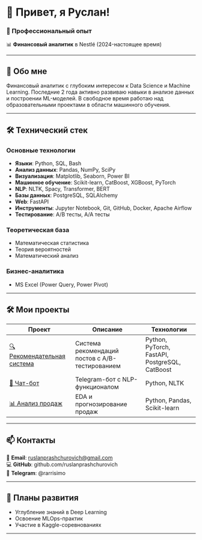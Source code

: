 # 👋 Привет, я Руслан!

### 💼 Профессиональный опыт

📊 **Финансовый аналитик** в Nestlé (2024-настоящее время)

---

## 🚀 Обо мне

Финансовый аналитик с глубоким интересом к Data Science и Machine Learning. Последние 2 года активно развиваю навыки в анализе данных и построении ML-моделей. В свободное время работаю над образовательными проектами в области машинного обучения.

---

## 🛠️ Технический стек

### Основные технологии

- **Языки**: Python, SQL, Bash
- **Анализ данных**: Pandas, NumPy, SciPy
- **Визуализация**: Matplotlib, Seaborn, Power BI
- **Машинное обучение**: Scikit-learn, CatBoost, XGBoost, PyTorch
- **NLP**: NLTK, Spacy, Transformer, BERT
- **Базы данных**: PostgreSQL, SQLAlchemy
- **Web**: FastAPI
- **Инструменты**: Jupyter Notebook, Git, GitHub, Docker, Apache Airflow
- **Тестирование**: A/B тесты, A/A тесты

### Теоретическая база

- Математическая статистика
- Теория вероятностей
- Математический анализ

### Бизнес-аналитика

- MS Excel (Power Query, Power Pivot)

---

## 🛠️ Мои проекты

| Проект                                           | Описание                                        | Технологии                                     |
| ------------------------------------------------ | ----------------------------------------------- | ---------------------------------------------- |
| [🔍 Рекомендательная система](projects/Project1) | Система рекомендаций постов с A/B-тестированием | Python, PyTorch, FastAPI, PostgreSQL, CatBoost |
| [🤖 Чат-бот](projects/Project2)                  | Telegram-бот с NLP-функционалом                 | Python, NLTK                                   |
| [📊 Анализ продаж](projects/Project2)            | EDA и прогнозирование продаж                    | Python, Pandas, Scikit-learn                   |

---

## 📫 Контакты

📧 **Email**: ruslanprashchurovich@gmail.com  
💻 **GitHub**: github.com/ruslanprashchurovich  
📱 **Telegram**: @rarrisimo

---

## 🎯 Планы развития

- Углубление знаний в Deep Learning
- Освоение MLOps-практик
- Участие в Kaggle-соревнованиях

---
